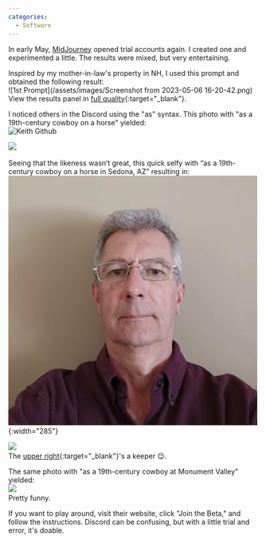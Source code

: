 ```yaml
---
categories:
  - Software
---
```

In early May, [MidJourney](https://www.midjourney.com/) opened trial accounts again. I created one and experimented a little. The results were mixed, but very entertaining.

Inspired by my mother-in-law's property in NH, I used this prompt and obtained the following result:  
![1st Prompt](/assets/images/Screenshot from 2023-05-06 16-20-42.png)  
View the results panel in [full quality](https://cdn.discordapp.com/attachments/1008571061119483984/1104545400385454100/KeithEHenry_A_200-year_old_faintly_mustard_colored_two-story_Ne_bd5681a2-43cc-477b-badd-838ec68be637.webp){:target="_blank"}.

I noticed others in the Discord using the "as" syntax. This photo with "as a 19th-century cowboy on a horse" yielded:  
![Keith Github](/assets/images/KeithEHenry285x285.jpg)

![](https://cdn.discordapp.com/attachments/1008571061119483984/1104877894011981824/KeithEHenry_as_19th_century_cowboy_on_a_horse_ce5d7923-9288-4d05-921b-1f308eeb4061.png)

Seeing that the likeness wasn’t great, this quick selfy with “as a 19th-century cowboy on a horse in Sedona, AZ” resulting in:  
![Keith Selfie](/assets/images/20230507_141601.jpg){:width="285"}

![](https://cdn.discordapp.com/attachments/1008571061119483984/1104886576787488830/KeithEHenry_as_19th_century_cowboy_on_a_horse_in_Sedona_AZ_e93f9085-967a-4019-8cad-07fe414dbfda.png)  
The [upper right](/assets/images/Keith-cowboy-sedona.png){:target="_blank"}'s a keeper :wink:.

The same photo with "as a 19th-century cowboy at Monument Valley" yielded:  
![](https://cdn.discordapp.com/attachments/1008571061119483984/1104889904112083054/KeithEHenry_as_19th-century_cowboy_at_Monument_Valley_f417b58a-1929-4d5c-ba9a-b5c1872b34c4.png)  
Pretty funny.

If you want to play around, visit their website, click "Join the Beta," and follow the instructions. Discord can be confusing, but with a little trial and error, it's doable.
